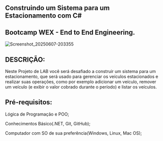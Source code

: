 ## Construindo um Sistema para um Estacionamento com C# 

## Bootcamp WEX - End to End Engineering.
 
![Screenshot_20250607-203355](https://github.com/user-attachments/assets/f705c2dd-2a66-4738-96c0-35cbbdc3fc8f)



## DESCRIÇÃO:
Neste Projeto de LAB você será desafiado a construir um sistema para um estacionamento, que será usado para gerenciar os veículos estacionados e realizar suas operações, como por exemplo adicionar um veículo, remover um veículo (e exibir o valor cobrado durante o período) e listar os veículos. 


## Pré-requisitos:

Lógica de Programação e POO;

Conhecimentos Básico(.NET, Git, GitHub);

Computador com SO de sua preferência(Windows, Linux, Mac OS); 



